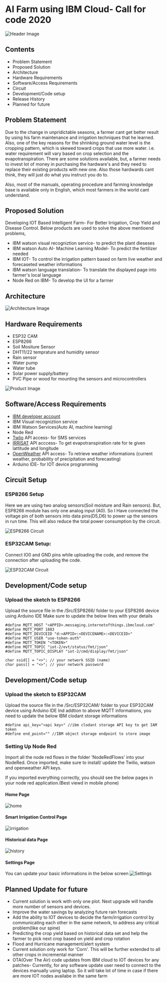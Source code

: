 # AI Farm using IBM Cloud- Call for code 2020

![Header Image](/Images/header.png)


## Contents

* Problem Statement
* Proposed Solution
* Architecture
* Hardware Requirements
* Software/Access Requirements
* Circuit
* Development/Code setup
* Release History
* Planned for future

## Problem Statement
Due to the change in unpridictable seasons, a farmer cant get better result by using his farm maintenance and irrigation techniques that he learned. Also, one of the key reasons for the shrinking ground water level is the cropping pattern, which is skewed toward crops that use more water. i.e. water requirement will vary based on crop selection and the evapotranspiration.  There are some solutions available, but, a farmer needs to invest lot of money in purchasing the hardware's and they need to replace their existing products with new one. Also those hardwards cant think, they will just do what you instruct you do to. 

Also, most of the manuals, operating procedure and farming knowledge base is available only in English, which most farmers in the world cant understand.

## Proposed Solution 

Developing IOT Based Intelligent Farm- For Better Irrigation, Crop Yield and Disease Control. Below products are used to solve the above mentioend problems,

* IBM watson visual recogniztion service- to predict the plant dieseses
* IBM watson Auto AI- Machine Learning Model- To predict the fertilizer needed
* IBM IOT- To control the irrigation pattern based on farm live weather and forecaseted weather informations
* IBM watson language translation- To translate the displayed page into farmer's local language
* Node Red on IBM- To develop the UI for a farmer

## Architecture

![Architecture Image](/Images/arch.PNG)

## Hardware Requirements
 * ESP32 CAM
 * ESP8266
 * Soil Mositure Sensor 
 * DHT11/22 temprature and humidity sensor
 * Rain sensor
 * Water pump
 * Water tube
 * Solar power supply/battery
 * PVC Pipe or wood for mounting the sensors and microcontrollers
 
 ![Product Image](/Images/Products.png)
 
 ## Software/Access Requirements
 
 * [IBM developer account](https://cloud.ibm.com/login)
 * IBM Visual recogniztion service 
 * IBM Watson Services(Auto AI, machine learning)
 * Node Red
 * [Twlio](https://www.twilio.com/) API access- for SMS services 
 * [IRRISAT](https://irrisat-cloud.appspot.com/api) API acccess- To get evapotranspiration rate for te given lattitude and longitude
 * [OpenWeather](https://openweathermap.org/api) API access- To retrieve weather informations (current weather, probability of precipitation and forecasting)
 * Arduino IDE- for IOT device programming
 
## Circuit Setup

### ESP8266 Setup

Here we are using two analog sensors(Soil moisture and Rain sensors). But, ESP8266 module has only one analog input (A0). So I Have connected the voltage pin of both sensors into data pins(D5,D6) to power up the sensors in run time. This will also reduce the total power consumption by the circuit.

![ESP8266 Circuit](/Images/ESP8266Circuit_Sensor.PNG)

### ESP32CAM Setup:

Connect IO0 and GND pins while uploading the code, and remove the connection after uploading the code.

![ESP32CAM Circuit](https://www.elementzonline.com/image/catalog/Blog_images/esp32-CAM/esp32_ttl.png)

## Development/Code setup

### Upload the sketch to ESP8266
Upload the source file in the /Src/ESP8266/ folder to your ESP8266 device using Arduino IDE
Make sure to update the below lines with your details
```
#define MQTT_HOST "<APPID>.messaging.internetofthings.ibmcloud.com"
#define MQTT_PORT 1883
#define MQTT_DEVICEID "d:<APPID>:<DEVICENAME>:<DEVICEID>"
#define MQTT_USER "use-token-auth"
#define MQTT_TOKEN "<TOKEN>"
#define MQTT_TOPIC "iot-2/evt/status/fmt/json"
#define MQTT_TOPIC_DISPLAY "iot-2/cmd/display/fmt/json"
 
char ssid[] = "<>"; // your network SSID (name)
char pass[] = "<>"; // your network password
```
## Development/Code setup

### Upload the sketch to ESP32CAM
Upload the source file in the /Src/ESP32CAM/ folder to your ESP32CAM device using Arduino IDE
Ind addtion to above MQTT informations, you need to update the below IBM clodant storage informations
```
#define api_key="<api key>" //ibm clodant storage API key to get IAM token
#define end_point="" //IBM object storage endpoint to store image
```
### Setting Up Node Red

Import all the node red flows in the folder 'NodeRedFlows' into your NodeRed. Once imported, make sure to install/ update the Twilio, watson and openweather API keys.

If you imported everything correctly, you should see the below pages in your node red application.(Best viewd in mobile phone)

#### Home Page
![home](/Images/UISample/homepage.png)
#### Smart Irrigation Control Page
![irrigation](/Images/UISample/irrigation.png)
#### Historical data Page
![history](/Images/UISample/histrical.png)
#### Settings Page
You can update your basic informations in the below screen
![Settings](/Images/UISample/settings.png)

 ## Planned Update for future
  * Current solution is work with only one plot. Next upgrade will handle more number of sensors and devices.
  * Improve the water savings by analyzing future rain forecasts
  * Add the ability to IOT devices to decide the farm/irrigation control by communicating each other in the same network, to address any critical problem(like our spine)
  * Predicting the crop yield based on historical data set and help the farmer to pick next crop based on yield and crop rotation
  * Flood and Hurricane management/alert system
  * Current solution only work for 'Corn'. This will be further extended to all other crops in incremental manner
  * OTA(Over The Air) code updates from IBM cloud to IOT devices for any patches- Currently, for any software update user need to connect to the devices manually using laptop. So it will take lot of time in case if there are more IOT nodes availabe in the same farm
